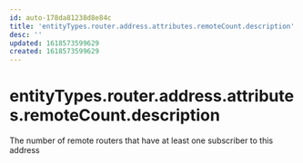 ```yaml
---
id: auto-178da81238d8e84c
title: 'entityTypes.router.address.attributes.remoteCount.description'
desc: ''
updated: 1618573599629
created: 1618573599629
---
```

# entityTypes.router.address.attributes.remoteCount.description

The number of remote routers that have at least one subscriber to this address